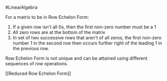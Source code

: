 #LinearAlgebra 

For a matrix to be in Row Echelon Form:

1. If a given row isn't all $0$s, then the first non-zero number must be a $1$
2. All zero rows are at the bottom of the matrix
3. In set of two successive rows that aren't of all zeros, the first non-zero number $1$ in the second row then occurs further right of the leading $1$ in the previous row.

Row Echelon Form is not unique and can be attained using different sequences of row operations.

[[Reduced Row Echelon Form]]